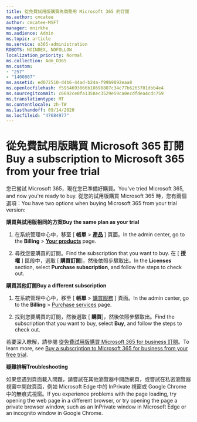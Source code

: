 ```yaml
---
title: 從免費試用版購買為商務用 Microsoft 365 的訂閱
ms.author: cmcatee
author: cmcatee-MSFT
manager: mnirkhe
ms.audience: Admin
ms.topic: article
ms.service: o365-administration
ROBOTS: NOINDEX, NOFOLLOW
localization_priority: Normal
ms.collection: Adm_O365
ms.custom:
- "257"
- "1400007"
ms.assetid: ed072510-d4b6-44ad-b24a-f99b9892eaa8
ms.openlocfilehash: f5954693866b18698807c34c77b6265701dbb4e4
ms.sourcegitcommit: c6692ce0fa1358ec3529e59ca0ecdfdea4cdc759
ms.translationtype: MT
ms.contentlocale: zh-TW
ms.lasthandoff: 09/14/2020
ms.locfileid: "47684977"
---
```

# <a name="buy-a-subscription-to-microsoft-365-from-your-free-trial"></a><span data-ttu-id="53230-102">從免費試用版購買 Microsoft 365 訂閱</span><span class="sxs-lookup"><span data-stu-id="53230-102">Buy a subscription to Microsoft 365 from your free trial</span></span>

<span data-ttu-id="53230-103">您已嘗試 Microsoft 365，現在您已準備好購買。</span><span class="sxs-lookup"><span data-stu-id="53230-103">You've tried Microsoft 365, and now you're ready to buy.</span></span> <span data-ttu-id="53230-104">從您的試用版購買 Microsoft 365 時，您有兩個選項：</span><span class="sxs-lookup"><span data-stu-id="53230-104">You have two options when buying Microsoft 365 from your trial version:</span></span>
  
 <span data-ttu-id="53230-105">**購買與試用版相同的方案**</span><span class="sxs-lookup"><span data-stu-id="53230-105">**Buy the same plan as your trial**</span></span>
  
1. <span data-ttu-id="53230-106">在系統管理中心中，移至 [ **帳單** \> **[產品](https://go.microsoft.com/fwlink/p/?linkid=842054)** ] 頁面。</span><span class="sxs-lookup"><span data-stu-id="53230-106">In the admin center, go to the **Billing** \> **[Your products](https://go.microsoft.com/fwlink/p/?linkid=842054)** page.</span></span>

2. <span data-ttu-id="53230-107">尋找您要購買的訂閱。</span><span class="sxs-lookup"><span data-stu-id="53230-107">Find the subscription that you want to buy.</span></span> <span data-ttu-id="53230-108">在 [ **授權** ] 區段中，選取 [ **購買訂閱**]，然後依照步驟取出。</span><span class="sxs-lookup"><span data-stu-id="53230-108">In the **Licenses** section, select **Purchase subscription**, and follow the steps to check out.</span></span>

<span data-ttu-id="53230-109">**購買其他訂閱**</span><span class="sxs-lookup"><span data-stu-id="53230-109">**Buy a different subscription**</span></span>
  
1. <span data-ttu-id="53230-110">在系統管理中心中，移至 [ **帳單** \> [購買服務](https://go.microsoft.com/fwlink/p/?linkid=868433) ] 頁面。</span><span class="sxs-lookup"><span data-stu-id="53230-110">In the admin center, go to the **Billing** \> [Purchase services](https://go.microsoft.com/fwlink/p/?linkid=868433) page.</span></span>

3. <span data-ttu-id="53230-111">找到您要購買的訂閱，然後選取 [ **購買**]，然後依照步驟取出。</span><span class="sxs-lookup"><span data-stu-id="53230-111">Find the subscription that you want to buy, select **Buy**, and follow the steps to check out.</span></span>

<span data-ttu-id="53230-112">若要深入瞭解，請參閱 [從免費試用版購買 Microsoft 365 for business 訂閱](https://docs.microsoft.com/microsoft-365/commerce/buy-a-subscription-from-your-free-trial)。</span><span class="sxs-lookup"><span data-stu-id="53230-112">To learn more, see [Buy a subscription to Microsoft 365 for business from your free trial](https://docs.microsoft.com/microsoft-365/commerce/buy-a-subscription-from-your-free-trial).</span></span>

<span data-ttu-id="53230-113">**疑難排解**</span><span class="sxs-lookup"><span data-stu-id="53230-113">**Troubleshooting**</span></span>

<span data-ttu-id="53230-114">如果您遇到頁面載入問題，請嘗試在其他瀏覽器中開啟網頁，或嘗試在私密瀏覽器視窗中開啟頁面，例如 Microsoft Edge 中的 InPrivate 視窗或 Google Chrome 中的無痕式視窗。</span><span class="sxs-lookup"><span data-stu-id="53230-114">If you experience problems with the page loading, try opening the web page in a different browser, or try opening the page a private browser window, such as an InPrivate window in Microsoft Edge or an incognito window in Google Chrome.</span></span>
